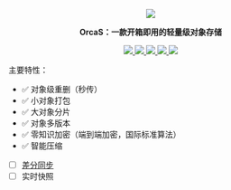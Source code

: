 <p align="center">
  <a href="https://orcastor.github.io/doc/">
    <img src="https://orcastor.github.io/doc/logo.svg">
  </a>
</p>

<p align="center"><strong>OrcaS：一款开箱即用的轻量级对象存储</strong></p>

<p align="center">
  <a href="/go.mod#L3" alt="go version">
    <img src="https://img.shields.io/badge/go%20version-%3E=1.16-brightgreen?style=flat"/>
  </a>
  <a href="https://goreportcard.com/badge/github.com/orcastor/orcas" alt="goreport">
    <img src="https://goreportcard.com/badge/github.com/orcastor/orcas?v=20220901">
  </a>
  <a href='https://orca-zhang.semaphoreci.com/branches/733643c4-54d7-4cc4-9b1e-c3c77c8ff7db' alt='Build Status'>
    <img src='https://orca-zhang.semaphoreci.com/badges/orcas/branches/master.svg?style=shields&key=78c39699-2da0-4322-9372-0839f9dcde76'>
  </a>
  <a href="https://github.com/orcastor/orcas/blob/master/LICENSE" alt='MIT license'>
    <img src="https://img.shields.io/badge/license-MIT-blue.svg?style=flat">
  </a>
  <a href="https://orcastor.github.io/doc/" alt='docs'>
    <img src="https://img.shields.io/badge/docs-master-blue.svg?style=flat">
  </a>
  <!--<a href="https://codecov.io/gh/orcastor/orcas" alt="codecov">
    <img src="https://codecov.io/gh/orcastor/orcas/branch/master/graph/badge.svg?token=F6LQbADKkq"/>
  </a>-->
</p>

主要特性：

- ✅ 对象级重删（秒传）
- ✅ 小对象打包
- ✅ 大对象分片
- ✅ 对象多版本
- ✅ 零知识加密（端到端加密，国际标准算法）
- ✅ 智能压缩
- [ ] [差分同步](https://github.com/orcastor/xdelta)
- [ ] 实时快照
